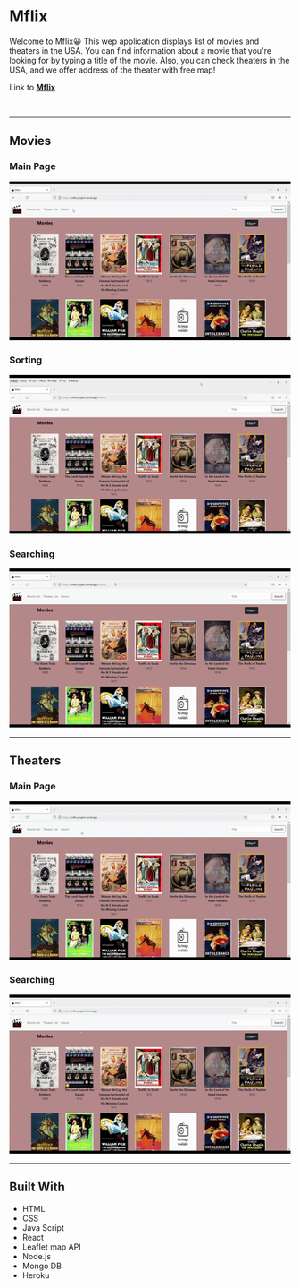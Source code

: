 # Mflix

Welcome to Mflix:grinning: This wep application displays list of movies and theaters in the USA. You can find information about a movie that you're looking for by typing a title of the movie. Also, you can check theaters in the USA, and we offer address of the theater with free map!

Link to [**Mflix**](https://mflix-project.vercel.app/)

&nbsp;

---

## Movies

### Main Page

![Main Page](./demo/moviePage.gif)

### Sorting

![Soring](./demo/sorting.gif)

### Searching

![Searching](./demo/searching.gif)

---

## Theaters

### Main Page

![Main Page](./demo/theaterPage.gif)

### Searching

![Searching](./demo/searchingTheater.gif)

---

## Built With

- HTML
- CSS
- Java Script
- React
- Leaflet map API
- Node.js
- Mongo DB
- Heroku

